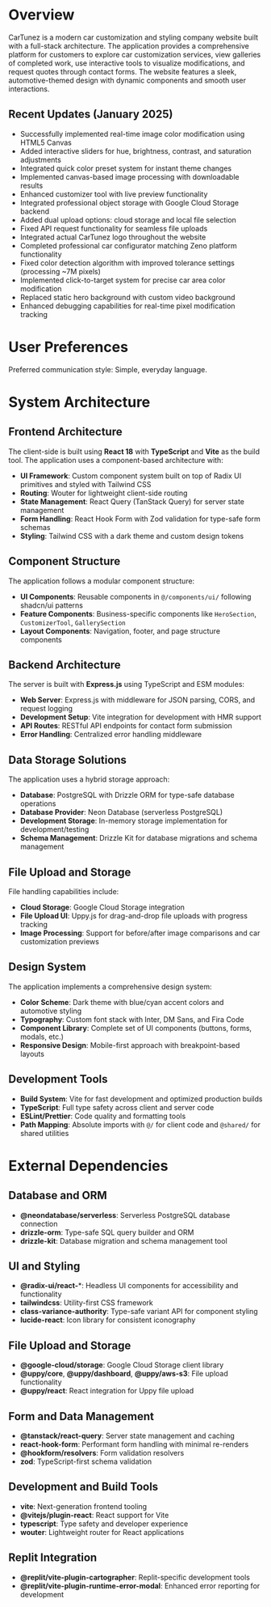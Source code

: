 # Overview

CarTunez is a modern car customization and styling company website built with a full-stack architecture. The application provides a comprehensive platform for customers to explore car customization services, view galleries of completed work, use interactive tools to visualize modifications, and request quotes through contact forms. The website features a sleek, automotive-themed design with dynamic components and smooth user interactions.

## Recent Updates (January 2025)
- Successfully implemented real-time image color modification using HTML5 Canvas
- Added interactive sliders for hue, brightness, contrast, and saturation adjustments
- Integrated quick color preset system for instant theme changes
- Implemented canvas-based image processing with downloadable results
- Enhanced customizer tool with live preview functionality
- Integrated professional object storage with Google Cloud Storage backend
- Added dual upload options: cloud storage and local file selection
- Fixed API request functionality for seamless file uploads
- Integrated actual CarTunez logo throughout the website
- Completed professional car configurator matching Zeno platform functionality
- Fixed color detection algorithm with improved tolerance settings (processing ~7M pixels)
- Implemented click-to-target system for precise car area color modification
- Replaced static hero background with custom video background
- Enhanced debugging capabilities for real-time pixel modification tracking

# User Preferences

Preferred communication style: Simple, everyday language.

# System Architecture

## Frontend Architecture
The client-side is built using **React 18** with **TypeScript** and **Vite** as the build tool. The application uses a component-based architecture with:

- **UI Framework**: Custom component system built on top of Radix UI primitives and styled with Tailwind CSS
- **Routing**: Wouter for lightweight client-side routing
- **State Management**: React Query (TanStack Query) for server state management
- **Form Handling**: React Hook Form with Zod validation for type-safe form schemas
- **Styling**: Tailwind CSS with a dark theme and custom design tokens

## Component Structure
The application follows a modular component structure:
- **UI Components**: Reusable components in `@/components/ui/` following shadcn/ui patterns
- **Feature Components**: Business-specific components like `HeroSection`, `CustomizerTool`, `GallerySection`
- **Layout Components**: Navigation, footer, and page structure components

## Backend Architecture
The server is built with **Express.js** using TypeScript and ESM modules:

- **Web Server**: Express.js with middleware for JSON parsing, CORS, and request logging
- **Development Setup**: Vite integration for development with HMR support
- **API Routes**: RESTful API endpoints for contact form submission
- **Error Handling**: Centralized error handling middleware

## Data Storage Solutions
The application uses a hybrid storage approach:

- **Database**: PostgreSQL with Drizzle ORM for type-safe database operations
- **Database Provider**: Neon Database (serverless PostgreSQL)
- **Development Storage**: In-memory storage implementation for development/testing
- **Schema Management**: Drizzle Kit for database migrations and schema management

## File Upload and Storage
File handling capabilities include:
- **Cloud Storage**: Google Cloud Storage integration
- **File Upload UI**: Uppy.js for drag-and-drop file uploads with progress tracking
- **Image Processing**: Support for before/after image comparisons and car customization previews

## Design System
The application implements a comprehensive design system:
- **Color Scheme**: Dark theme with blue/cyan accent colors and automotive styling
- **Typography**: Custom font stack with Inter, DM Sans, and Fira Code
- **Component Library**: Complete set of UI components (buttons, forms, modals, etc.)
- **Responsive Design**: Mobile-first approach with breakpoint-based layouts

## Development Tools
- **Build System**: Vite for fast development and optimized production builds
- **TypeScript**: Full type safety across client and server code
- **ESLint/Prettier**: Code quality and formatting tools
- **Path Mapping**: Absolute imports with `@/` for client code and `@shared/` for shared utilities

# External Dependencies

## Database and ORM
- **@neondatabase/serverless**: Serverless PostgreSQL database connection
- **drizzle-orm**: Type-safe SQL query builder and ORM
- **drizzle-kit**: Database migration and schema management tool

## UI and Styling
- **@radix-ui/react-***: Headless UI components for accessibility and functionality
- **tailwindcss**: Utility-first CSS framework
- **class-variance-authority**: Type-safe variant API for component styling
- **lucide-react**: Icon library for consistent iconography

## File Upload and Storage
- **@google-cloud/storage**: Google Cloud Storage client library
- **@uppy/core**, **@uppy/dashboard**, **@uppy/aws-s3**: File upload functionality
- **@uppy/react**: React integration for Uppy file upload

## Form and Data Management
- **@tanstack/react-query**: Server state management and caching
- **react-hook-form**: Performant form handling with minimal re-renders
- **@hookform/resolvers**: Form validation resolvers
- **zod**: TypeScript-first schema validation

## Development and Build Tools
- **vite**: Next-generation frontend tooling
- **@vitejs/plugin-react**: React support for Vite
- **typescript**: Type safety and developer experience
- **wouter**: Lightweight router for React applications

## Replit Integration
- **@replit/vite-plugin-cartographer**: Replit-specific development tools
- **@replit/vite-plugin-runtime-error-modal**: Enhanced error reporting for development